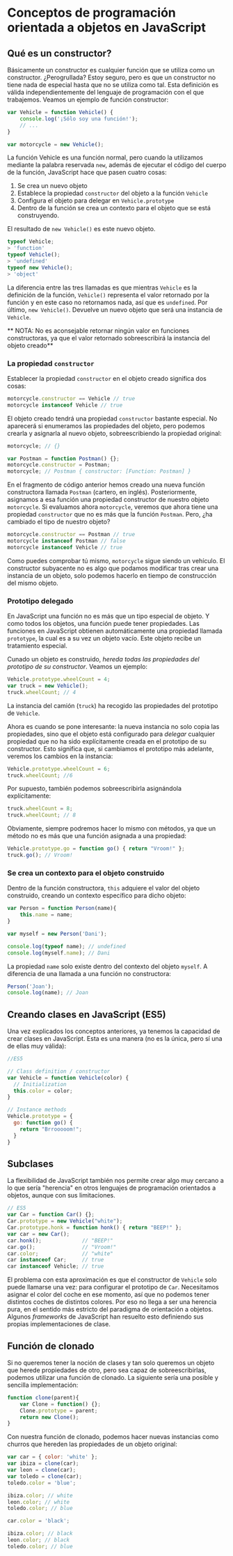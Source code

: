 # Conceptos de programación orientada a objetos en JavaScript

## Qué es un constructor?
Básicamente un constructor es cualquier función que se utiliza como un constructor. ¿Perogrullada? Estoy seguro, pero es que un constructor no tiene nada de especial hasta que no se utiliza como tal. Esta definición es válida independientemente del lenguaje de programación con el que trabajemos. Veamos un ejemplo de función constructor:

```javascript
var Vehicle = function Vehicle() {
    console.log('¡Sólo soy una función!');
    // ...
}

var motorcycle = new Vehicle();
```

La función Vehicle es una función normal, pero cuando la utilizamos mediante la palabra reservada `new`, además de ejecutar el código del cuerpo de la función, JavaScript hace que pasen cuatro cosas:

1. Se crea un nuevo objeto
2. Establece la propiedad `constructor` del objeto a la función `Vehicle`
3. Configura el objeto para delegar en `Vehicle.prototype`
4. Dentro de la función se crea un contexto para el objeto que se está construyendo.

El resultado de `new Vehicle()` es este nuevo objeto.

```javascript
typeof Vehicle;
> 'function'
typeof Vehicle();
> 'undefined'
typeof new Vehicle();
> 'object'
```
La diferencia entre las tres llamadas es que mientras `Vehicle` es la definición de la función, `Vehicle()` representa el valor retornado por la función y en este caso no retornamos nada, así que es `undefined`. Por último, `new Vehicle()`. Devuelve un nuevo objeto que será una instancia de `Vehicle`.

** NOTA: No es aconsejable retornar ningún valor en funciones constructoras, ya que el valor retornado sobreescribirá la instancia del objeto creado**

### La propiedad `constructor`
Establecer la propiedad `constructor` en el objeto creado significa dos cosas:

```javascript
motorcycle.constructor == Vehicle // true
motorcycle instanceof Vehicle // true
```

El objeto creado tendrá una propiedad `constructor` bastante especial. No aparecerá si enumeramos las propiedades del objeto, pero podemos crearla y asignarla al nuevo objeto, sobreescribiendo la propiedad original:

```javascript
motorcycle; // {}

var Postman = function Postman() {};
motorcycle.constructor = Postman;
motorcycle; // Postman { constructor: [Function: Postman] }
```

En el fragmento de código anterior hemos creado una nueva función constructora llamada `Postman` (cartero, en inglés). Posteriormente, asignamos a esa función una propiedad constructor de nuestro objeto `motorcycle`. Si evaluamos ahora `motorcycle`, veremos que ahora tiene una propiedad `constructor` que no es más que la función `Postman`. Pero, ¿ha cambiado el tipo de nuestro objeto?

```javascript
motorcycle.constructor == Postman // true
motorcycle instanceof Postman // false
motorcycle instanceof Vehicle // true
```

Como puedes comprobar tú mismo, `motorcycle` sigue siendo un vehículo. El constructor subyacente no es algo que podamos modificar tras crear una instancia de un objeto, solo podemos hacerlo en tiempo de construcción del mismo objeto.

### Prototipo delegado
En JavaScript una función no es más que un tipo especial de objeto. Y como todos los objetos, una función puede tener propiedades. Las funciones en JavaScript obtienen automáticamente una propiedad llamada `prototype`, la cual es a su vez un objeto vacío. Este objeto recibe un tratamiento especial.

Cunado un objeto es construido, *hereda todas las propiedades del prototipo de su constructor*. Veamos un ejemplo:

```javascript
Vehicle.prototype.wheelCount = 4;
var truck = new Vehicle();
truck.wheelCount; // 4
```

La instancia del camión (`truck`) ha recogido las propiedades del prototipo de `Vehicle`.

Ahora es cuando se pone interesante: la nueva instancia no solo copia las propiedades, sino que el objeto está configurado para *delegar* cualquier propiedad que no ha sido explícitamente creada en el prototipo de su constructor. Esto significa que, si cambiamos el prototipo más adelante, veremos los cambios en la instancia:

```javascript
Vehicle.prototype.wheelCount = 6;
truck.wheelCount; //6
```

Por supuesto, también podemos sobreescribirla asignándola explícitamente:

```javascript
truck.wheelCount = 8;
truck.wheelCount; // 8
```

Obviamente, siempre podremos hacer lo mismo con métodos, ya que un método no es más que una función asignada a una propiedad:

```javascript
Vehicle.prototype.go = function go() { return "Vroom!" };
truck.go(); // Vroom!
```

### Se crea un contexto para el objeto construido
Dentro de la función constructora, `this` adquiere el valor del objeto construido, creando un contexto específico para dicho objeto:

```javascript
var Person = function Person(name){
    this.name = name;
}

var myself = new Person('Dani');

console.log(typeof name); // undefined
console.log(myself.name); // Dani
```

La propiedad `name` solo existe dentro del contexto del objeto `myself`. A diferencia de una llamada a una función no constructora:

```javascript
Person('Joan');
console.log(name); // Joan
```

## Creando clases en JavaScript (ES5)
Una vez explicados los conceptos anteriores, ya tenemos la capacidad de crear clases en JavaScript. Esta es una manera (no es la única, pero sí una de ellas muy válida):

```javascript
//ES5

// Class definition / constructor
var Vehicle = function Vehicle(color) {
  // Initialization
  this.color = color;
}

// Instance methods
Vehicle.prototype = {
  go: function go() {
    return "Brrooooom!";
  }
}
```

## Subclases
La flexibilidad de JavaScript también nos permite crear algo muy cercano a lo que sería "herencia" en otros lenguajes de programación orientados a objetos, aunque con sus limitaciones.

```javascript
// ES5
var Car = function Car() {};
Car.prototype = new Vehicle("white");
Car.prototype.honk = function honk() { return "BEEP!" };
var car = new Car();
car.honk();             // "BEEP!"
car.go();               // "Vroom!"
car.color;              // "white"
car instanceof Car;     // true
car instanceof Vehicle; // true
```
El problema con esta aproximación es que el constructor de `Vehicle` solo puede llamarse una vez: para configurar el prototipo de `Car`. Necesitamos asignar el color del coche en ese momento, así que no podemos tener distintos coches de distintos colores. Por eso no llega a ser una herencia pura, en el sentido más estricto del paradigma de orientación a objetos. Algunos *frameworks* de JavaScript han resuelto esto definiendo sus propias implementaciones de clase.

## Función de clonado
Si no queremos tener la noción de clases y tan solo queremos un objeto que herede propiedades de otro, pero sea capaz de sobreescribirlas, podemos utilizar una función de clonado. La siguiente sería una posible y sencilla implementación:

```javascript
function clone(parent){
    var Clone = function() {};
    Clone.prototype = parent;
    return new Clone();
}
```

Con nuestra función de clonado, podemos hacer nuevas instancias como churros que hereden las propiedades de un objeto original:

```javascript
var car = { color: 'white' };
var ibiza = clone(car);
var leon = clone(car);
var toledo = clone(car);
toledo.color = 'blue';

ibiza.color; // white
leon.color; // white
toledo.color; // blue

car.color = 'black';

ibiza.color; // black
leon.color; // black
toledo.color; // blue
```
